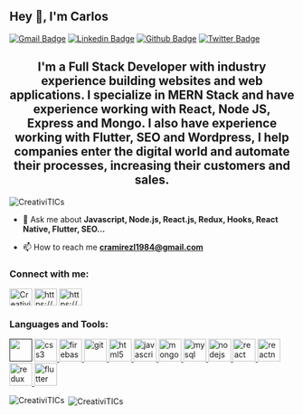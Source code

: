 ## Hey 👋, I'm Carlos
[![Gmail Badge](https://img.shields.io/badge/-cramirezl1984@gmail.com-c14438?style=flat&logo=Gmail&logoColor=white&link=mailto:cramirezl1984@gmail.com)](mailto:cramirezl1984@gmail.com) 
[![Linkedin Badge](https://img.shields.io/badge/-https://www.linkedin.com/in/carlosramirez-dev/?style=flat&logo=Linkedin&logoColor=white&link=https://www.linkedin.com/in/carlosramirez-dev)](https://www.linkedin.com/in/carlosramirez-dev/) 
[![Github Badge](https://img.shields.io/badge/-CreativiTICs-grey?style=flat&logo=github&logoColor=white&link=https://github.com/CreativiTICs/)](https://github.com/CreativiTICs) 
[![Twitter Badge](https://img.shields.io/badge/-CreativiTICs-00acee?style=flat&logo=twitter&logoColor=white&link=https://twitter.com/Calillo1R/)](https://twitter.com/Calillo1R) 

<h2 align="center">I'm a Full Stack Developer with industry experience building websites and web applications. I specialize in MERN Stack and have experience working with React, Node JS, Express and Mongo. I also have experience working with Flutter, SEO and Wordpress, I help companies enter the digital world and automate their processes, increasing their customers and sales.</h2>

<p align="left"> <img src="https://komarev.com/ghpvc/?username=creativitics" alt="CreativiTICs" /> </p>

- 💬 Ask me about **Javascript, Node.js, React.js, Redux, Hooks, React Native, Flutter, SEO...**

- 📫 How to reach me **cramirezl1984@gmail.com**

<p align="left">
<h3 align="left">Connect with me:</h3>
<a href="https://twitter.com/Calillo1R" target="blank"><img align="center" src="https://cdn.jsdelivr.net/npm/simple-icons@3.0.1/icons/twitter.svg" alt="CreativiTICs" height="30" width="40" /></a>
<a href="https://www.linkedin.com/in/carlosramirez-dev/" target="blank"><img align="center" src="https://cdn.jsdelivr.net/npm/simple-icons@3.0.1/icons/linkedin.svg" alt="https://www.linkedin.com/in/carlosramirez-dev/" height="30" width="40" /></a>
<a href="https://www.instagram.com/lillodjco/" target="blank"><img align="center" src="https://cdn.jsdelivr.net/npm/simple-icons@3.0.1/icons/instagram.svg" alt="https://www.instagram.com/lillodjco/" height="30" width="40" /></a>
</p>

<h3 align="left">Languages and Tools:</h3>
<p align="left"><a href="" target="_blank"><img src="https://avatars.githubusercontent.com/u/2918581?s=280&v=4" alt="" width="40" height="40"/></a>
  <a href="https://www.w3schools.com/css/" target="_blank"> <img src="https://cdn.worldvectorlogo.com/logos/css3.svg" alt="css3" width="40" height="40"/> </a>
  <a href="https://firebase.google.com/" target="_blank"> <img src="https://www.vectorlogo.zone/logos/firebase/firebase-icon.svg" alt="firebase" width="40" height="40"/> </a> 
  <a href="https://git-scm.com/" target="_blank"> <img src="https://www.vectorlogo.zone/logos/git-scm/git-scm-icon.svg" alt="git" width="40" height="40"/> </a> 
  <a href="https://www.w3.org/html/" target="_blank"> <img src="https://cdn.worldvectorlogo.com/logos/html5.svg" alt="html5" width="40" height="40"/> </a> 
  <a href="https://developer.mozilla.org/en-US/docs/Web/JavaScript" target="_blank"> <img src="https://cdn.worldvectorlogo.com/logos/logo-javascript.svg" alt="javascript" width="40" height="40"/> </a>
  <a href="https://www.mongodb.com/" target="_blank"> <img src="https://cdn.worldvectorlogo.com/logos/mongodb.svg" alt="mongodb" width="40" height="40"/> </a> 
  <a href="https://www.mysql.com/" target="_blank"> <img src="https://cdn.worldvectorlogo.com/logos/mysql-5.svg" alt="mysql" width="40" height="40"/> </a> <a href="https://nodejs.org" target="_blank"> <img src="https://seeklogo.com/images/N/nodejs-logo-FBE122E377-seeklogo.com.png" alt="nodejs" width="40" height="40"/> </a> 
  <a href="https://reactjs.org/" target="_blank"> <img src="https://cdn.worldvectorlogo.com/logos/react-2.svg" alt="react" width="40" height="40"/> </a> 
  <a href="https://reactnative.dev/" target="_blank"> <img src="https://cdn.worldvectorlogo.com/logos/react-1.svg" alt="reactnative" width="40" height="40"/> </a> 
  <a href="https://redux.js.org" target="_blank"> <img src="https://cdn.worldvectorlogo.com/logos/redux.svg" alt="redux" width="40" height="40"/> </a>
  <a href="https://flutter.dev/" target="_blank"> <img src="https://cdn.worldvectorlogo.com/logos/flutter.svg" alt="flutter" width="40" height="40"/> </a></p>

<p><img align="left" src="https://github-readme-stats.vercel.app/api/top-langs/?username=CreativiTICs&layout=compact" alt="CreativiTICs" /></p>

<p>&nbsp;<img align="center" src="https://github-readme-stats.vercel.app/api?username=CreativiTICs&show_icons=true" alt="CreativiTICs" /></p>

